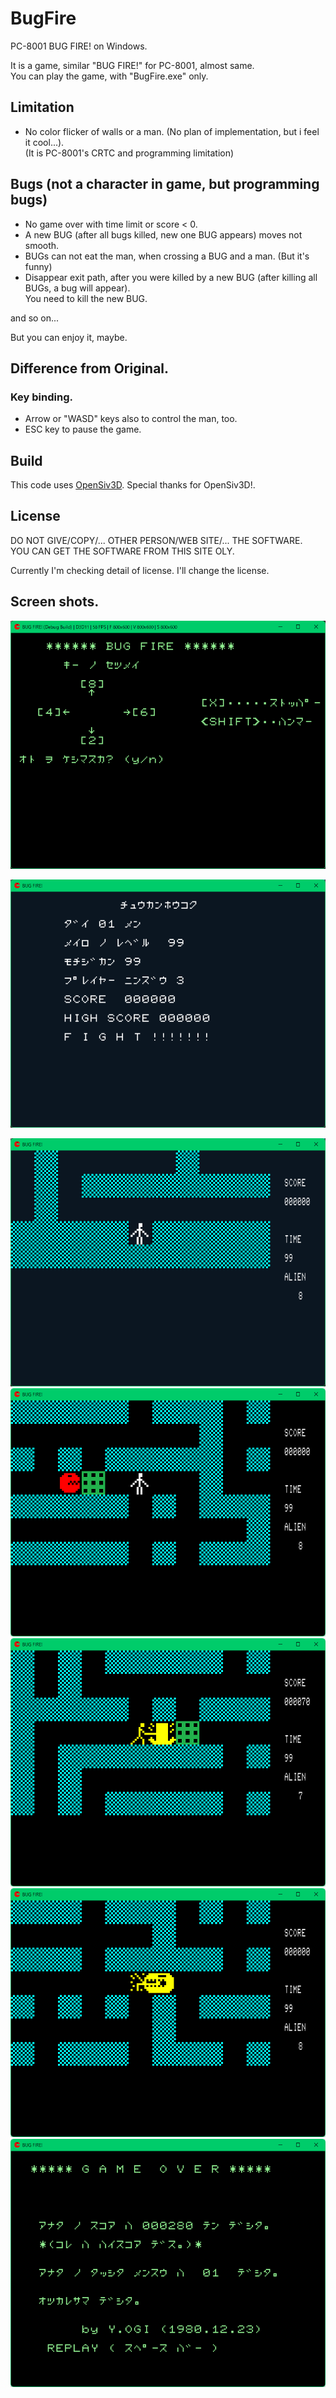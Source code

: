 # BugFire
PC-8001 BUG FIRE! on Windows.

It is a game, similar "BUG FIRE!" for PC-8001, almost same.  
You can play the game, with "BugFire.exe" only.

## Limitation
- No color flicker of walls or a man. (No plan of implementation, but i feel it cool...).  
(It is PC-8001's CRTC and programming limitation)

## Bugs (not a character in game, but programming bugs)
- No game over with time limit or score < 0.  
- A new BUG (after all bugs killed, new one BUG appears) moves not smooth.
- BUGs can not eat the man, when crossing a BUG and a man.
(But it's funny)
- Disappear exit path, after you were killed by a new BUG (after killing all BUGs, a bug will appear).  
  You need to kill the new BUG.

and so on...

But you can enjoy it, maybe.

## Difference from Original.
### Key binding.  
* Arrow or "WASD" keys also to control the man, too.  
* ESC key to pause the game.

## Build
This code uses [OpenSiv3D](https://siv3d.github.io/).
Special thanks for OpenSiv3D!.

## License
DO NOT GIVE/COPY/... OTHER PERSON/WEB SITE/... THE SOFTWARE.  
YOU CAN GET THE SOFTWARE FROM THIS SITE OLY.   

Currently I'm checking detail of license.
I'll change the license.

## Screen shots.
![Title](pic/01Title.png)

![Chukan](pic/02Chukan.png)

![Game1](pic/Game1.png)
![Game2](pic/Game2.png)
![Game3](pic/Game3.png)
![Game4](pic/Game4.png)
![Game5](pic/Game5.png)




